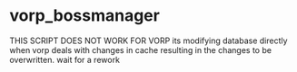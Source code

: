 # vorp_bossmanager
THIS SCRIPT DOES NOT WORK FOR VORP its modifying database directly when vorp deals with changes in cache resulting in the changes to be overwritten.
wait for a rework
